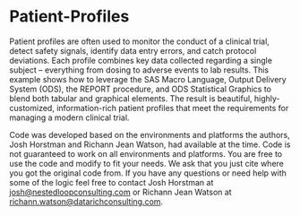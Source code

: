 # Patient-Profiles

Patient profiles are often used to monitor the conduct of a clinical trial, detect safety signals, identify data entry errors, and catch protocol deviations. Each profile combines key data collected regarding a single subject – everything from dosing to adverse events to lab results. This example shows how to leverage the SAS Macro Language, Output Delivery System (ODS), the REPORT procedure, and ODS Statistical Graphics to blend both tabular and graphical elements. The result is beautiful, highly-customized, information-rich patient profiles that meet the requirements for managing a modern clinical trial.
 
Code was developed based on the environments and platforms the authors, Josh Horstman and Richann Jean Watson, had available at the time. Code is not guaranteed to work on all environments and platforms. You are free to use the code and modify to fit your needs. We ask that you just cite where you got the original code from. If you have any questions or need help with some of the logic feel free to contact Josh Horstman at josh@nestedloopconsulting.com or Richann Jean Watson at richann.watson@datarichconsulting.com.
